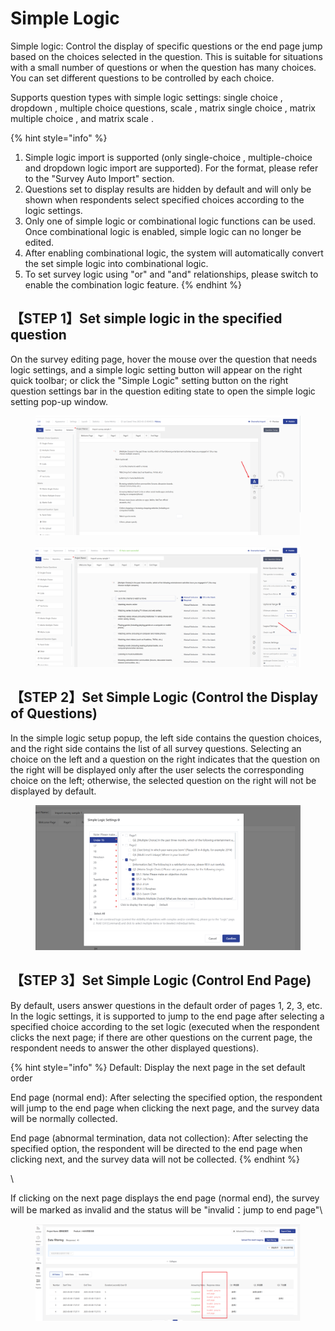 # Simple Logic

Simple logic: Control the display of specific questions or the end page jump based on the choices selected in the question. This is suitable for situations with a small number of questions or when the question has many choices. You can set different questions to be controlled by each choice.

Supports question types with simple logic settings: single choice , dropdown , multiple choice questions, scale , matrix single choice , matrix multiple choice , and matrix scale .

{% hint style="info" %}
1. Simple logic import is supported (only single-choice , multiple-choice and dropdown  logic import are supported). For the format, please refer to the "Survey Auto Import" section.
2. Questions set to display results are hidden by default and will only be shown when respondents select specified choices according to the logic settings.
3. Only one of simple logic or combinational logic functions can be used. Once combinational logic is enabled, simple logic can no longer be edited.
4. After enabling combinational logic, the system will automatically convert the set simple logic into combinational logic.
5. To set survey logic using "or" and "and" relationships, please switch to enable the combination logic feature.
{% endhint %}

## 【STEP 1】Set simple logic in the specified question

On the survey editing page, hover the mouse over the question that needs logic settings, and a simple logic setting button will appear on the right quick toolbar; or click the "Simple Logic" setting button on the right question settings bar in the question editing state to open the simple logic setting pop-up window.

<figure><img src="../../../.gitbook/assets/image (2) (1) (1) (1) (1) (1) (1) (1) (1) (1) (1) (1) (1) (1) (1) (1) (1) (1) (1) (1) (1) (1) (1).png" alt=""><figcaption></figcaption></figure>

<figure><img src="../../../.gitbook/assets/image (3) (1) (1) (1) (1) (1) (1) (1) (1) (1) (1) (1) (1) (1) (1) (1) (1) (1).png" alt=""><figcaption></figcaption></figure>

## 【STEP 2】Set Simple Logic (Control the Display of Questions)

In the simple logic setup popup, the left side contains the question choices, and the right side contains the list of all survey questions. Selecting an choice on the left and a question on the right indicates that the question on the right will be displayed only after the user selects the corresponding choice on the left; otherwise, the selected question on the right will not be displayed by default.

<figure><img src="../../../.gitbook/assets/image (4) (1) (1) (1) (1) (1) (1) (1) (1) (1) (1) (1) (1) (1) (1) (1) (1) (1).png" alt=""><figcaption></figcaption></figure>

## 【STEP 3】Set Simple Logic (Control End Page)

By default, users answer questions in the default order of pages 1, 2, 3, etc. In the logic settings, it is supported to jump to the end page after selecting a specified choice according to the set logic (executed when the respondent clicks the next page; if there are other questions on the current page, the respondent needs to answer the other displayed questions).

{% hint style="info" %}
Default: Display the next page in the set default order

End page (normal end): After selecting the specified option, the respondent will jump to the end page when clicking the next page, and the survey data will be normally collected.

End page (abnormal termination, data not collection): After selecting the specified option, the respondent will be directed to the end page when clicking next, and the survey data will not be collected.
{% endhint %}

\


If clicking on the next page displays the end page (normal end), the survey will be marked as invalid and the status will be "invalid：jump to end page"\


<figure><img src="../../../.gitbook/assets/image (2) (1) (1) (1) (1).png" alt=""><figcaption></figcaption></figure>
